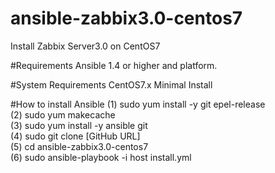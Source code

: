 # ansible-zabbix3.0-centos7
Install Zabbix Server3.0 on CentOS7

#Requirements
Ansible 1.4 or higher and platform.

#System Requirements
CentOS7.x Minimal Install

#How to install Ansible
 (1) sudo yum install -y git epel-release<br>
 (2) sudo yum makecache<br>
 (3) sudo yum install -y ansible git<br>
 (4) sudo git clone [GitHub URL]<br>
 (5) cd ansible-zabbix3.0-centos7<br>
 (6) sudo ansible-playbook -i host install.yml
